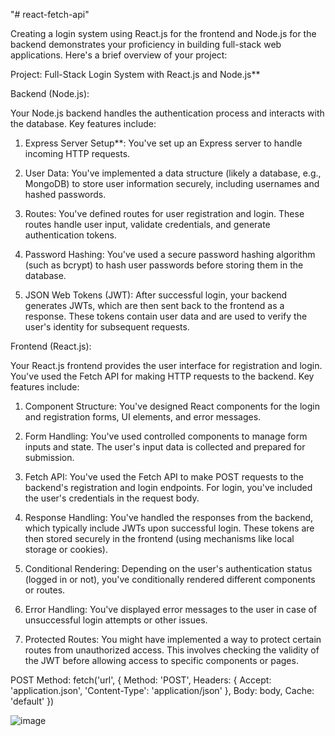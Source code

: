 "# react-fetch-api" 

Creating a login system using React.js for the frontend and Node.js for the backend demonstrates your proficiency in building full-stack web applications. Here's a brief overview of your project:

Project: Full-Stack Login System with React.js and Node.js**

Backend (Node.js):

Your Node.js backend handles the authentication process and interacts with the database. Key features include:

1. Express Server Setup**: You've set up an Express server to handle incoming HTTP requests.

2. User Data: You've implemented a data structure (likely a database, e.g., MongoDB) to store user information securely, including usernames and hashed passwords.

3. Routes: You've defined routes for user registration and login. These routes handle user input, validate credentials, and generate authentication tokens.

4. Password Hashing: You've used a secure password hashing algorithm (such as bcrypt) to hash user passwords before storing them in the database.

5. JSON Web Tokens (JWT): After successful login, your backend generates JWTs, which are then sent back to the frontend as a response. These tokens contain user data and are used to verify the user's identity for subsequent requests.

Frontend (React.js):

Your React.js frontend provides the user interface for registration and login. You've used the Fetch API for making HTTP requests to the backend. Key features include:

1. Component Structure: You've designed React components for the login and registration forms, UI elements, and error messages.

2. Form Handling: You've used controlled components to manage form inputs and state. The user's input data is collected and prepared for submission.

3. Fetch API: You've used the Fetch API to make POST requests to the backend's registration and login endpoints. For login, you've included the user's credentials in the request body.

4. Response Handling: You've handled the responses from the backend, which typically include JWTs upon successful login. These tokens are then stored securely in the frontend (using mechanisms like local storage or cookies).

5. Conditional Rendering: Depending on the user's authentication status (logged in or not), you've conditionally rendered different components or routes.

6. Error Handling: You've displayed error messages to the user in case of unsuccessful login attempts or other issues.

7. Protected Routes: You might have implemented a way to protect certain routes from unauthorized access. This involves checking the validity of the JWT before allowing access to specific components or pages.

POST Method:
fetch('url', {
  Method: 'POST',
  Headers: {
    Accept: 'application.json',
    'Content-Type': 'application/json'
  },
  Body: body,
  Cache: 'default'
})


![image](https://github.com/gadilaajaykumar/react-fetch-api/assets/115562722/1f7b5607-09ac-45ff-b0c5-f60049a3c4d9)

